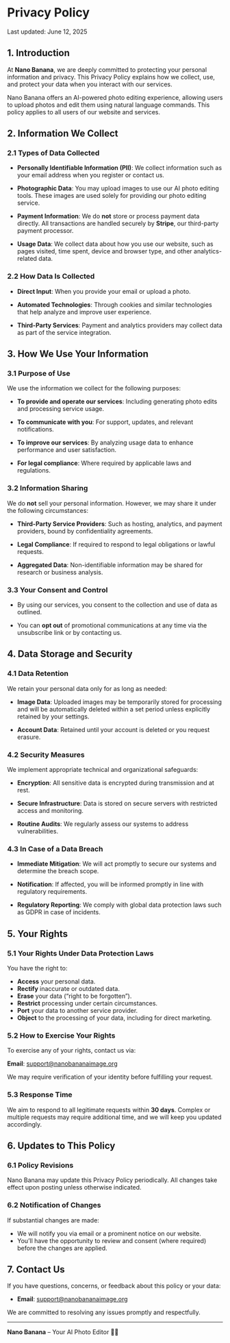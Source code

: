 # Privacy Policy

Last updated: June 12, 2025

## 1. Introduction

At **Nano Banana**, we are deeply committed to protecting your personal information and privacy. This Privacy Policy explains how we collect, use, and protect your data when you interact with our services.

Nano Banana offers an AI-powered photo editing experience, allowing users to upload photos and edit them using natural language commands. This policy applies to all users of our website and services.

## 2. Information We Collect

### 2.1 Types of Data Collected

- **Personally Identifiable Information (PII)**: We collect information such as your email address when you register or contact us.

- **Photographic Data**: You may upload images to use our AI photo editing tools. These images are used solely for providing our photo editing service.

- **Payment Information**: We do **not** store or process payment data directly. All transactions are handled securely by **Stripe**, our third-party payment processor.

- **Usage Data**: We collect data about how you use our website, such as pages visited, time spent, device and browser type, and other analytics-related data.

### 2.2 How Data Is Collected

- **Direct Input**: When you provide your email or upload a photo.

- **Automated Technologies**: Through cookies and similar technologies that help analyze and improve user experience.

- **Third-Party Services**: Payment and analytics providers may collect data as part of the service integration.

## 3. How We Use Your Information

### 3.1 Purpose of Use

We use the information we collect for the following purposes:

- **To provide and operate our services**: Including generating photo edits and processing service usage.

- **To communicate with you**: For support, updates, and relevant notifications.

- **To improve our services**: By analyzing usage data to enhance performance and user satisfaction.

- **For legal compliance**: Where required by applicable laws and regulations.

### 3.2 Information Sharing

We do **not** sell your personal information. However, we may share it under the following circumstances:

- **Third-Party Service Providers**: Such as hosting, analytics, and payment providers, bound by confidentiality agreements.

- **Legal Compliance**: If required to respond to legal obligations or lawful requests.

- **Aggregated Data**: Non-identifiable information may be shared for research or business analysis.

### 3.3 Your Consent and Control

- By using our services, you consent to the collection and use of data as outlined.

- You can **opt out** of promotional communications at any time via the unsubscribe link or by contacting us.

## 4. Data Storage and Security

### 4.1 Data Retention

We retain your personal data only for as long as needed:

- **Image Data**: Uploaded images may be temporarily stored for processing and will be automatically deleted within a set period unless explicitly retained by your settings.

- **Account Data**: Retained until your account is deleted or you request erasure.

### 4.2 Security Measures

We implement appropriate technical and organizational safeguards:

- **Encryption**: All sensitive data is encrypted during transmission and at rest.

- **Secure Infrastructure**: Data is stored on secure servers with restricted access and monitoring.

- **Routine Audits**: We regularly assess our systems to address vulnerabilities.

### 4.3 In Case of a Data Breach

- **Immediate Mitigation**: We will act promptly to secure our systems and determine the breach scope.

- **Notification**: If affected, you will be informed promptly in line with regulatory requirements.

- **Regulatory Reporting**: We comply with global data protection laws such as GDPR in case of incidents.

## 5. Your Rights

### 5.1 Your Rights Under Data Protection Laws

You have the right to:

- **Access** your personal data.
- **Rectify** inaccurate or outdated data.
- **Erase** your data (“right to be forgotten”).
- **Restrict** processing under certain circumstances.
- **Port** your data to another service provider.
- **Object** to the processing of your data, including for direct marketing.

### 5.2 How to Exercise Your Rights

To exercise any of your rights, contact us via:

**Email**: [support@nanobananaimage.org](mailto:support@nanobananaimage.org)

We may require verification of your identity before fulfilling your request.

### 5.3 Response Time

We aim to respond to all legitimate requests within **30 days**. Complex or multiple requests may require additional time, and we will keep you updated accordingly.

## 6. Updates to This Policy

### 6.1 Policy Revisions

Nano Banana may update this Privacy Policy periodically. All changes take effect upon posting unless otherwise indicated.

### 6.2 Notification of Changes

If substantial changes are made:

- We will notify you via email or a prominent notice on our website.
- You’ll have the opportunity to review and consent (where required) before the changes are applied.

## 7. Contact Us

If you have questions, concerns, or feedback about this policy or your data:

- **Email**: [support@nanobananaimage.org](mailto:support@nanobananaimage.org)

We are committed to resolving any issues promptly and respectfully.

---

**Nano Banana** – Your AI Photo Editor 📸✨
